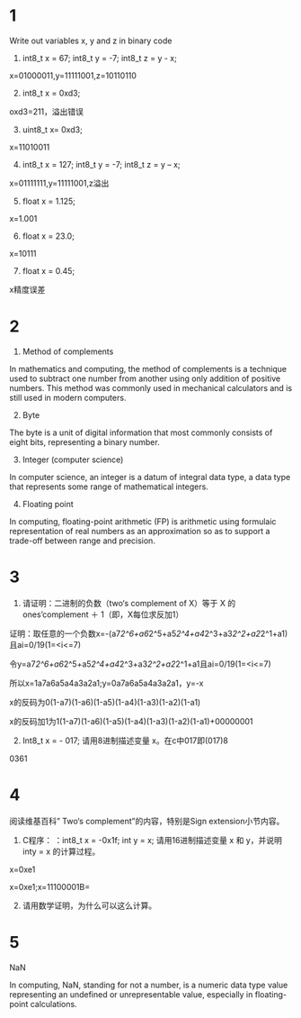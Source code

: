 # 1
Write out variables x, y and z in binary code
1) int8_t x = 67; int8_t y = -7; int8_t z = y - x;

x=01000011,y=11111001,z=10110110

2) int8_t x = 0xd3;

oxd3=211，溢出错误

3) uint8_t x= 0xd3;

x=11010011

4) int8_t x = 127; int8_t y = -7; int8_t z = y – x;

x=01111111,y=11111001,z溢出

5) float x = 1.125;

x=1.001

6) float x = 23.0;

x=10111

7) float x = 0.45;

x精度误差

# 2
1) Method of complements

In mathematics and computing, the method of complements is a technique used to subtract one number from another using only addition of positive numbers. This method was commonly used in mechanical calculators and is still used in modern computers.

2) Byte

The byte is a unit of digital information that most commonly consists of eight bits, representing a binary number. 

3) Integer (computer science)

In computer science, an integer is a datum of integral data type, a data type that represents some range of mathematical integers. 

4) Floating point

In computing, floating-point arithmetic (FP) is arithmetic using formulaic representation of real numbers as an approximation so as to support a trade-off between range and precision. 

# 3
1) 请证明：二进制的负数（two‘s complement of X）等于 X 的 ones’complement ＋ 1（即，X每位求反加1）

证明：取任意的一个负数x=-(a7*2^6+a6*2^5+a5*2^4+a4*2^3+a3*2^2+a2*2^1+a1)且ai=0/19(1=<i<=7)

令y=a7*2^6+a6*2^5+a5*2^4+a4*2^3+a3*2^2+a2*2^1+a1且ai=0/19(1=<i<=7)

所以x=1a7a6a5a4a3a2a1;y=0a7a6a5a4a3a2a1，y=-x

x的反码为0(1-a7)(1-a6)(1-a5)(1-a4)(1-a3)(1-a2)(1-a1)

x的反码加1为1(1-a7)(1-a6)(1-a5)(1-a4)(1-a3)(1-a2)(1-a1)+00000001

2) Int8_t x = - 017; 请用8进制描述变量 x。在c中017即(017)8

0361

# 4
阅读维基百科” Two‘s complement”的内容，特别是Sign extension小节内容。
1) C程序： ：int8_t x = -0x1f; int y = x; 请用16进制描述变量 x 和 y，并说明 inty = x 的计算过程。

x=0xe1

x=0xe1;x=11100001B=


2) 请用数学证明，为什么可以这么计算。

# 5
 NaN 

 In computing, NaN, standing for not a number, is a numeric data type value representing an undefined or unrepresentable value, especially in floating-point calculations.


